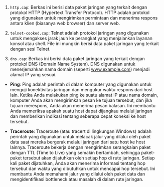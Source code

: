 1. `http.cap`: Berkas ini berisi data paket jaringan yang terkait dengan protokol HTTP (Hypertext Transfer Protocol). HTTP adalah protokol yang digunakan untuk mengirimkan permintaan dan menerima respons antara klien (biasanya web browser) dan server web.

2. `telnet-cooked.cap`: Telnet adalah protokol jaringan yang digunakan untuk mengakses jarak jauh ke perangkat yang menjalankan layanan konsol atau shell. File ini mungkin berisi data paket jaringan yang terkait dengan sesi Telnet.

3. `dns.cap`: Berkas ini berisi data paket jaringan yang terkait dengan protokol DNS (Domain Name System). DNS digunakan untuk menerjemahkan nama domain (seperti www.example.com) menjadi alamat IP yang sesuai.

- **Ping**: Ping adalah perintah di dalam komputer yang digunakan untuk menguji konektivitas jaringan dan mengukur waktu respons dari host lain. Ketika Anda melakukan ping ke suatu alamat IP atau nama domain, komputer Anda akan mengirimkan pesan ke tujuan tersebut, dan jika tujuan merespons, Anda akan menerima pesan balasan. Ini membantu Anda memeriksa apakah suatu host dapat dijangkau melalui jaringan dan memberikan indikasi tentang seberapa cepat koneksi ke host tersebut.

- **Traceroute**: Traceroute (atau tracert di lingkungan Windows) adalah perintah yang digunakan untuk melacak jalur yang dilalui oleh paket data saat mereka bergerak melalui jaringan dari satu host ke host lainnya. Traceroute bekerja dengan mengirimkan serangkaian paket dengan TTL (Time to Live) yang semakin bertambah, sehingga paket-paket tersebut akan dijatuhkan oleh setiap hop di rute jaringan. Setiap kali paket dijatuhkan, Anda akan menerima informasi tentang hop tersebut dan waktu yang dibutuhkan untuk mencapai hop tersebut. Ini membantu Anda memahami jalur yang dilalui oleh paket data dan mengidentifikasi bottleneck atau masalah di dalam rute jaringan.

